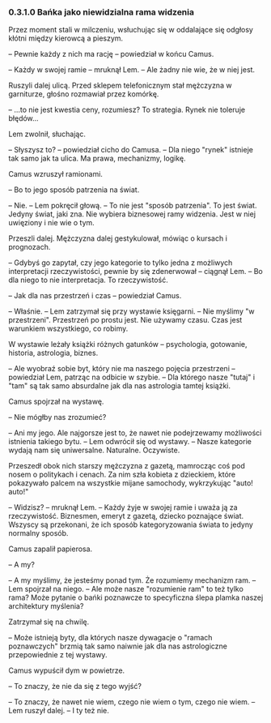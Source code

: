 ### 0.3.1.0 Bańka jako niewidzialna rama widzenia

Przez moment stali w milczeniu, wsłuchując się w oddalające się odgłosy kłótni między kierowcą a pieszym.

– Pewnie każdy z nich ma rację – powiedział w końcu Camus.

– Każdy w swojej ramie – mruknął Lem. – Ale żadny nie wie, że w niej jest.

Ruszyli dalej ulicą. Przed sklepem telefonicznym stał mężczyzna w garniturze, głośno rozmawiał przez komórkę.

– ...to nie jest kwestia ceny, rozumiesz? To strategia. Rynek nie toleruje błędów...

Lem zwolnił, słuchając.

– Słyszysz to? – powiedział cicho do Camusa. – Dla niego "rynek" istnieje tak samo jak ta ulica. Ma prawa, mechanizmy, logikę.

Camus wzruszył ramionami.

– Bo to jego sposób patrzenia na świat.

– Nie. – Lem pokręcił głową. – To nie jest "sposób patrzenia". To jest świat. Jedyny świat, jaki zna. Nie wybiera biznesowej ramy widzenia. Jest w niej uwięziony i nie wie o tym.

Przeszli dalej. Mężczyzna dalej gestykulował, mówiąc o kursach i prognozach.

– Gdybyś go zapytał, czy jego kategorie to tylko jedna z możliwych interpretacji rzeczywistości, pewnie by się zdenerwował – ciągnął Lem. – Bo dla niego to nie interpretacja. To rzeczywistość.

– Jak dla nas przestrzeń i czas – powiedział Camus.

– Właśnie. – Lem zatrzymał się przy wystawie księgarni. – Nie myślimy "w przestrzeni". Przestrzeń po prostu jest. Nie używamy czasu. Czas jest warunkiem wszystkiego, co robimy.

W wystawie leżały książki różnych gatunków – psychologia, gotowanie, historia, astrologia, biznes.

– Ale wyobraź sobie byt, który nie ma naszego pojęcia przestrzeni – powiedział Lem, patrząc na odbicie w szybie. – Dla którego nasze "tutaj" i "tam" są tak samo absurdalne jak dla nas astrologia tamtej książki.

Camus spojrzał na wystawę.

– Nie mógłby nas zrozumieć?

– Ani my jego. Ale najgorsze jest to, że nawet nie podejrzewamy możliwości istnienia takiego bytu. – Lem odwrócił się od wystawy. – Nasze kategorie wydają nam się uniwersalne. Naturalne. Oczywiste.

Przeszedł obok nich starszy mężczyzna z gazetą, mamrocząc coś pod nosem o politykach i cenach. Za nim szła kobieta z dzieckiem, które pokazywało palcem na wszystkie mijane samochody, wykrzykując "auto! auto!"

– Widzisz? – mruknął Lem. – Każdy żyje w swojej ramie i uważa ją za rzeczywistość. Biznesmen, emeryt z gazetą, dziecko poznające świat. Wszyscy są przekonani, że ich sposób kategoryzowania świata to jedyny normalny sposób.

Camus zapalił papierosa.

– A my?

– A my myślimy, że jesteśmy ponad tym. Że rozumiemy mechanizm ram. – Lem spojrzał na niego. – Ale może nasze "rozumienie ram" to też tylko rama? Może pytanie o bańki poznawcze to specyficzna ślepa plamka naszej architektury myślenia?

Zatrzymał się na chwilę.

– Może istnieją byty, dla których nasze dywagacje o "ramach poznawczych" brzmią tak samo naiwnie jak dla nas astrologiczne przepowiednie z tej wystawy.

Camus wypuścił dym w powietrze.

– To znaczy, że nie da się z tego wyjść?

– To znaczy, że nawet nie wiem, czego nie wiem o tym, czego nie wiem. – Lem ruszył dalej. – I ty też nie.
